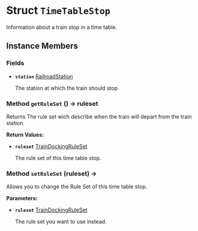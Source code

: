 # Struct <code>TimeTableStop</code>

Information about a train stop in a time table.
## Instance Members
### Fields
- <code><b>station</b></code> <a href="../classes/RailroadStation.md">RailroadStation</a>

  The station at which the train should stop
### Method <code>getRuleSet</code> () → ruleset
Returns The rule set wich describe when the train will depart from the train station.


<b>Return Values:</b>

- <code><b>ruleset</b></code> <a href="TrainDockingRuleSet.md">TrainDockingRuleSet</a>

  The rule set of this time table stop.
### Method <code>setRuleSet</code> (ruleset) → 
Allows you to change the Rule Set of this time table stop.

<b>Parameters:</b>

- <code><b>ruleset</b></code> <a href="TrainDockingRuleSet.md">TrainDockingRuleSet</a>

  The rule set you want to use instead.
